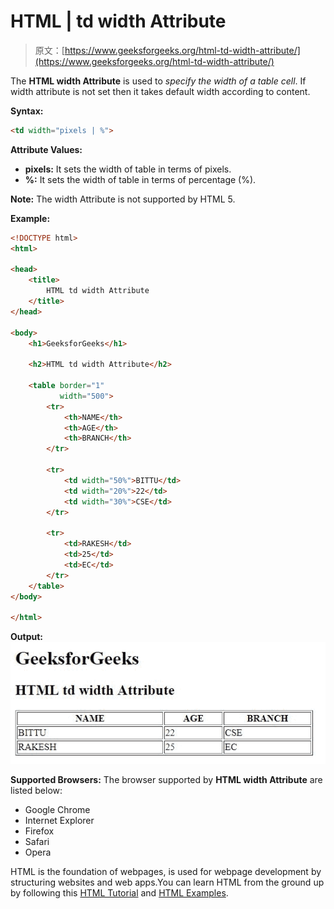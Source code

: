 # HTML | td width Attribute

> 原文：[https://www.geeksforgeeks.org/html-td-width-attribute/](https://www.geeksforgeeks.org/html-td-width-attribute/)

The **HTML <td> width Attribute** is used to *specify the width of a table cell*. If width attribute is not set then it takes default width according to content.

**Syntax:**

```html
<td width="pixels | %">
```

**Attribute Values:**

*   **pixels:** It sets the width of table in terms of pixels.
*   **%:** It sets the width of table in terms of percentage (%).

**Note:** The <td> width Attribute is not supported by HTML 5.

**Example:**

```html
<!DOCTYPE html>
<html>

<head>
    <title>
        HTML td width Attribute
    </title>
</head>

<body>
    <h1>GeeksforGeeks</h1>

    <h2>HTML td width Attribute</h2>

    <table border="1" 
           width="500">
        <tr>
            <th>NAME</th>
            <th>AGE</th>
            <th>BRANCH</th>
        </tr>

        <tr>
            <td width="50%">BITTU</td>
            <td width="20%">22</td>
            <td width="30%">CSE</td>
        </tr>

        <tr>
            <td>RAKESH</td>
            <td>25</td>
            <td>EC</td>
        </tr>
    </table>
</body>

</html>
```

**Output:**
![](img/e9e73cc5f312d26aa3a2ba6cd5e9cbd1.png)

**Supported Browsers:** The browser supported by **HTML <td> width Attribute** are listed below:

*   Google Chrome
*   Internet Explorer
*   Firefox
*   Safari
*   Opera

HTML is the foundation of webpages, is used for webpage development by structuring websites and web apps.You can learn HTML from the ground up by following this [HTML Tutorial](https://www.geeksforgeeks.org/html-tutorials/) and [HTML Examples](https://www.geeksforgeeks.org/html-examples/).